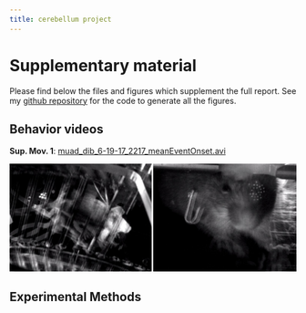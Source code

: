 ```yaml
---
title: cerebellum project
---
```


# Supplementary material

Please find below the files and figures which supplement the full report. See my [github repository] for the code to generate all the figures.

[github repository]:https://github.com/Kelarion/ephys/cerebellum

Behavior videos
------
**Sup. Mov. 1**: [muad_dib_6-19-17_2217_meanEventOnset.avi]

![alt text][screencap]

[muad_dib_6-19-17_2217_meanEventOnset.avi]: https://drive.google.com/file/d/1ZMPyG3y3KX1GGi99VKt-0TK4YMBdshu4/view?usp=sharing

[screencap]:img/meanMovieStill.jpg "A yellow dot calms the thousand-limbed beast"

Experimental Methods
------